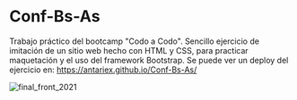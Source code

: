 # Conf-Bs-As
Trabajo práctico del bootcamp "Codo a Codo". Sencillo ejercicio de imitación de un sitio web hecho con HTML y CSS, para practicar maquetación y el uso del framework Bootstrap. Se puede ver un deploy del ejercicio en: https://antariex.github.io/Conf-Bs-As/

![final_front_2021](https://user-images.githubusercontent.com/100479971/191152088-8203bcd8-1141-498c-a9d5-ff8a0118fa90.jpg)
